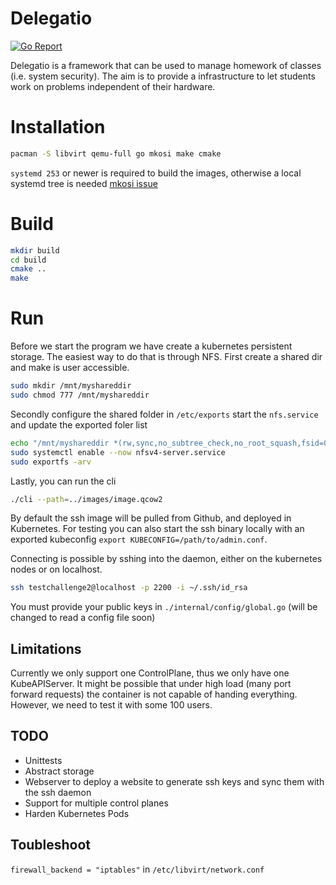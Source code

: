 # Delegatio

<p>
    <a href="https://goreportcard.com/report/github.com/benschlueter/delegatio"><img src="https://goreportcard.com/badge/github.com/benschlueter/delegatio" alt="Go Report"></a>
</p>

Delegatio is a framework that can be used to manage homework of classes (i.e. system security). The aim is to provide a infrastructure to let students work on problems independent of their hardware.

# Installation
```bash
pacman -S libvirt qemu-full go mkosi make cmake
```
`systemd 253` or newer is required to build the images, otherwise a local systemd tree is needed [mkosi issue](https://github.com/systemd/mkosi/issues/1290)

# Build
```bash
mkdir build
cd build
cmake ..
make
```

# Run
Before we start the program we have create a kubernetes persistent storage. The easiest way to do that is through NFS.
First create a shared dir and make is user accessible.
```bash
sudo mkdir /mnt/myshareddir
sudo chmod 777 /mnt/myshareddir
```
Secondly configure the shared folder in `/etc/exports` start the `nfs.service` and update the exported foler list
```bash
echo "/mnt/myshareddir *(rw,sync,no_subtree_check,no_root_squash,fsid=0)" | sudo tee -a /etc/exports
sudo systemctl enable --now nfsv4-server.service
sudo exportfs -arv
```
Lastly, you can run the cli
```bash
./cli --path=../images/image.qcow2
```
By default the ssh image will be pulled from Github, and deployed in Kubernetes. For testing you can also start the ssh binary locally with an exported kubeconfig `export KUBECONFIG=/path/to/admin.conf`.

Connecting is possible by sshing into the daemon, either on the kubernetes nodes or on localhost.
```bash
ssh testchallenge2@localhost -p 2200 -i ~/.ssh/id_rsa
```
You must provide your public keys in `./internal/config/global.go` (will be changed to read a config file soon)

## Limitations
Currently we only support one ControlPlane, thus we only have one KubeAPIServer. It might be possible that under high load (many port forward requests) the container is not capable of handing everything. However, we need to test it with some 100 users.

## TODO
* Unittests
* Abstract storage
* Webserver to deploy a website to generate ssh keys and sync them with the ssh daemon
* Support for multiple control planes
* Harden Kubernetes Pods

## Toubleshoot
`firewall_backend = "iptables"` in `/etc/libvirt/network.conf`
